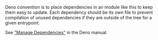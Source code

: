 Deno convention is to place dependencies in an module like this to keep them easy to update. Each dependency should be its own file to prevent compilation of unused dependencies if they are outside of the tree for a given entrypoint.

See ["Manage Dependencies"](https://deno.land/manual@main/examples/manage_dependencies) in the Deno manual.